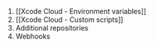 1. [[Xcode Cloud - Environment variables]]
2. [[Xcode Cloud - Custom scripts]]
3. Additional repositories
4. Webhooks